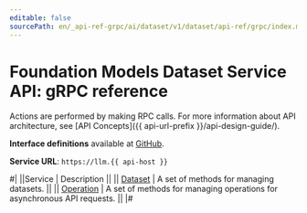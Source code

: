 ```yaml
---
editable: false
sourcePath: en/_api-ref-grpc/ai/dataset/v1/dataset/api-ref/grpc/index.md
---
```


# Foundation Models Dataset Service API: gRPC reference

Actions are performed by making RPC calls. For more information about API architecture, see [API Concepts]({{ api-url-prefix }}/api-design-guide/).

**Interface definitions** available at [GitHub](https://github.com/yandex-cloud/cloudapi/tree/master/yandex/cloud/ai/dataset/v1).

**Service URL**: `https://llm.{{ api-host }}`

#|
||Service | Description ||
|| [Dataset](Dataset/index.md) | A set of methods for managing datasets. ||
|| [Operation](Operation/index.md) | A set of methods for managing operations for asynchronous API requests. ||
|#